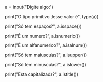 a = input("Digite algo:")

print("O tipo primitivo desse valor é", type(a))

print("Só tem espaços?", a.isspace())

print("É um numero?", a.isnumeric())

print("È um alfanumerico?", a.isalnum())

print("Só tem maiusculas?", a.isupper())

print("Só tem minusculas?", a.islower())

print("Esta capitalizada?", a.istitle())
  

